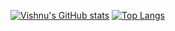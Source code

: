 [![Vishnu's GitHub stats](https://github-readme-stats.vercel.app/api?username=vishnu8742&count_private=true&show_icons=true)](https://github.com/vishnu8742)
[![Top Langs](https://github-readme-stats.vercel.app/api/top-langs/?username=vishnu8742&hide=html,css)](https://github.com/vishnu8742)

